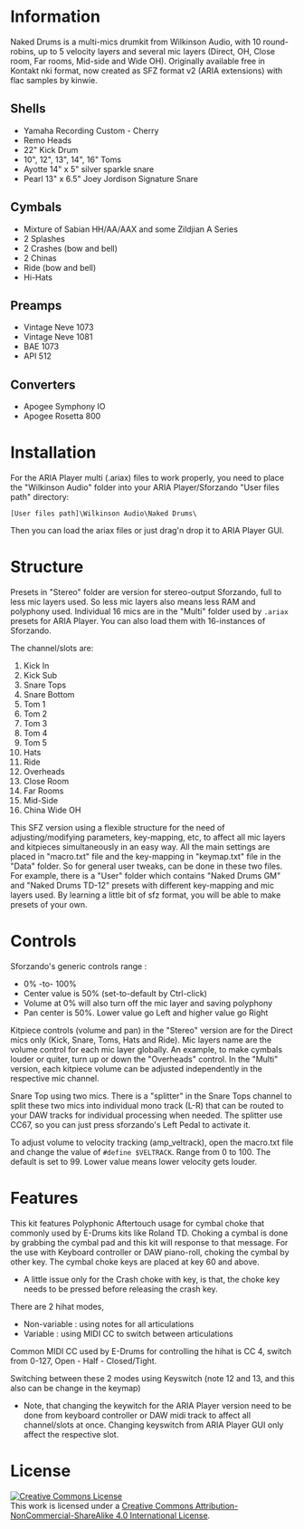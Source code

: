 # Information

Naked Drums is a multi-mics drumkit from Wilkinson Audio, with 10 round-robins,
up to 5 velocity layers and several mic layers (Direct, OH, Close room,
Far rooms, Mid-side and Wide OH). Originally available free in Kontakt nki format,
now created as SFZ format v2 (ARIA extensions) with flac samples by kinwie.

## Shells

- Yamaha Recording Custom - Cherry
- Remo Heads
- 22" Kick Drum
- 10", 12", 13",  14", 16" Toms
- Ayotte 14" x 5" silver sparkle snare
- Pearl 13" x 6.5" Joey Jordison Signature Snare

## Cymbals

- Mixture of Sabian HH/AA/AAX and some Zildjian A Series
- 2 Splashes
- 2 Crashes (bow and bell)
- 2 Chinas
- Ride (bow and bell)
- Hi-Hats

## Preamps

- Vintage Neve 1073
- Vintage Neve 1081
- BAE 1073
- API 512

## Converters

- Apogee Symphony IO
- Apogee Rosetta 800


# Installation

For the ARIA Player multi (.ariax) files to work properly,
you need to place the "Wilkinson Audio" folder into your ARIA Player/Sforzando
"User files path" directory:

```
[User files path]\Wilkinson Audio\Naked Drums\
```

Then you can load the ariax files or just drag'n drop it to ARIA Player GUI.

# Structure

Presets in "Stereo" folder are version for stereo-output Sforzando,
full to less mic layers used.
So less mic layers also means less RAM and polyphony used.
Individual 16 mics are in the "Multi" folder used by `.ariax` presets for
ARIA Player. You can also load them with 16-instances of Sforzando.

The channel/slots are:

1. Kick In
2. Kick Sub
3. Snare Tops
4. Snare Bottom
5. Tom 1
6. Tom 2
7. Tom 3
8. Tom 4
9. Tom 5
10. Hats
11. Ride
12. Overheads
13. Close Room
14. Far Rooms
15. Mid-Side
16. China Wide OH

This SFZ version using a flexible structure for the need of adjusting/modifying
parameters, key-mapping, etc, to affect all mic layers and kitpieces
simultaneously in an easy way. All the main settings are placed in "macro.txt"
file and the key-mapping in "keymap.txt" file in the "Data" folder.
So for general user tweaks, can be done in these two files.
For example, there is a "User" folder which contains "Naked Drums GM" and
"Naked Drums TD-12" presets with different key-mapping and mic layers used.
By learning a little bit of sfz format, you will be able to make presets of your own.

# Controls

Sforzando's generic controls range :

- 0% -to- 100%
- Center value is 50% (set-to-default by Ctrl-click)
- Volume at 0% will also turn off the mic layer and saving polyphony
- Pan center is 50%. Lower value go Left and higher value go Right

Kitpiece controls (volume and pan) in the "Stereo" version are for the Direct
mics only (Kick, Snare, Toms, Hats and Ride). Mic layers name are the volume
control for each mic layer globally. An example, to make cymbals louder or quiter,
turn up or down the "Overheads" control.
In the "Multi" version, each kitpiece volume can be adjusted independently in
the respective mic channel.

Snare Top using two mics. There is a "splitter" in the Snare Tops channel
to split these two mics into individual mono track (L-R) that can be routed
to your DAW tracks for individual processing when needed. The splitter use CC67,
so you can just press sforzando's Left Pedal to activate it.

To adjust volume to velocity tracking (amp_veltrack), open the macro.txt file
and change the value of `#define $VELTRACK`. Range from 0 to 100.
The default is set to 99. Lower value means lower velocity gets louder.

# Features

This kit features Polyphonic Aftertouch usage for cymbal choke that commonly used
by E-Drums kits like Roland TD. Choking a cymbal is done by grabbing the cymbal
pad and this kit will response to that message.
For the use with Keyboard controller or DAW piano-roll, choking the cymbal by
other key.
The cymbal choke keys are placed at key 60 and above.

* A little issue only for the Crash choke with key, is that, the choke key needs
to be pressed before releasing the crash key.

There are 2 hihat modes,

- Non-variable : using notes for all articulations
- Variable : using MIDI CC to switch between articulations

Common MIDI CC used by E-Drums for controlling the hihat is CC 4, switch from
0-127, Open - Half - Closed/Tight.

Switching between these 2 modes using Keyswitch (note 12 and 13,
and this also can be change in the keymap)

* Note, that changing the keywitch for the ARIA Player version need to be done
from keyboard controller or DAW midi track to affect all channel/slots at once.
Changing keyswitch from ARIA Player GUI only affect the respective slot.

# License

<a rel="license" href="http://creativecommons.org/licenses/by-nc-sa/4.0/">
<img alt="Creative Commons License" style="border-width:0" src="https://i.creativecommons.org/l/by-nc-sa/4.0/88x31.png" /></a><br />
This work is licensed under a <a rel="license" href="http://creativecommons.org/licenses/by-nc-sa/4.0/">
Creative Commons Attribution-NonCommercial-ShareAlike 4.0 International License</a>.

